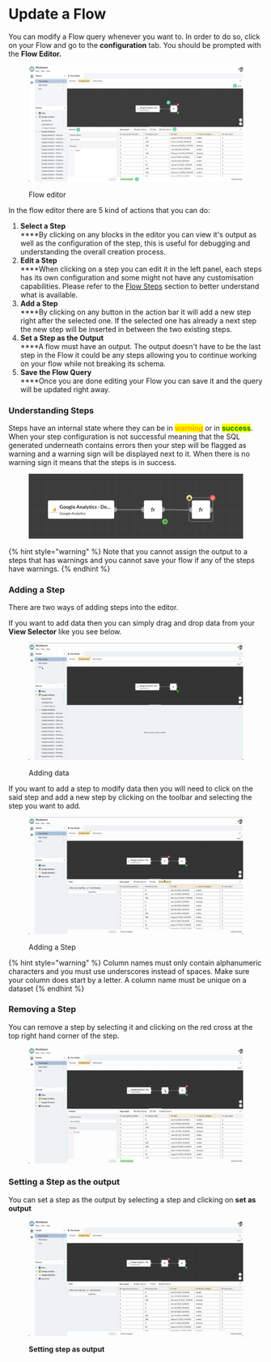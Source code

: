 # Update a Flow

You can modify a Flow query whenever you want to. In order to do so, click on your Flow and go to the **configuration** tab. You should be prompted with the **Flow Editor.**

<figure><img src="../../../../.gitbook/assets/image (14).png" alt=""><figcaption><p>Flow editor</p></figcaption></figure>

In the flow editor there are 5 kind of actions that you can do:

1. **Select a Step**\
   ****By clicking on any blocks in the editor you can view it's output as well as the configuration of the step, this is useful for debugging and understanding the overall creation process.
2. **Edit a Step**\
   ****When clicking on a step you can edit it in the left panel, each steps has its own configuration and some might not have any customisation capabilities. Please refer to the [Flow Steps](flow-steps/) section to better understand what is available.
3. **Add a Step**\
   ****By clicking on any button in the action bar it will add a new step right after the selected one. If the selected one has already a next step the new step will be inserted in between the two existing steps.
4. **Set a Step as the Output**\
   ****A flow must have an output. The output doesn't have to be the last step in the Flow it could be any steps allowing you to continue working on your flow while not breaking its schema.
5. **Save the Flow Query**\
   ****Once you are done editing your Flow you can save it and the query will be updated right away.

### Understanding Steps

Steps have an internal state where they can be in <mark style="color:orange;">**warning**</mark> or in <mark style="color:green;">**success**</mark>. When your step configuration is not successful meaning that the SQL generated underneath contains errors then your step will be flagged as warning and a warning sign will be displayed next to it. When there is no warning sign it means that the steps is in success.&#x20;

<figure><img src="../../../../.gitbook/assets/image (9).png" alt=""><figcaption></figcaption></figure>

{% hint style="warning" %}
Note that you cannot assign the output to a steps that has warnings and you cannot save your flow if any of the steps have warnings.
{% endhint %}

### Adding a Step

There are two ways of adding steps into the editor.&#x20;

If you want to add data then you can simply drag and drop data from your **View Selector** like you see below.&#x20;

<figure><img src="../../../../.gitbook/assets/Screen Cast 2022-09-08 at 2.44.29 PM.gif" alt=""><figcaption><p>Adding data</p></figcaption></figure>

If you want to add a step to modify data then you will need to click on the said step and add a new step by clicking on the toolbar and selecting the step you want to add.

<figure><img src="../../../../.gitbook/assets/Screen Cast 2022-09-08 at 3.01.50 PM.gif" alt=""><figcaption><p>Adding a Step</p></figcaption></figure>

{% hint style="warning" %}
Column names must only contain alphanumeric characters and you must use underscores instead of spaces. Make sure your column does start by a letter. A column name must be unique on a dataset
{% endhint %}

### Removing a Step

You can remove a step by selecting it and clicking on the red cross at the top right hand corner of the step.



<figure><img src="../../../../.gitbook/assets/Screen Cast 2022-09-08 at 2.49.06 PM.gif" alt=""><figcaption></figcaption></figure>

### Setting a Step as the output

You can set a step as the output by selecting a step and clicking on **set as output**

<figure><img src="../../../../.gitbook/assets/Screen Cast 2022-09-08 at 2.52.52 PM.gif" alt=""><figcaption><p><strong>Setting step as output</strong></p></figcaption></figure>
